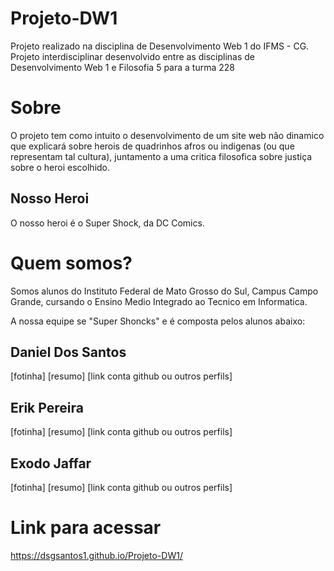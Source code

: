 # Projeto-DW1

Projeto realizado na disciplina de Desenvolvimento Web 1 do IFMS - CG.
Projeto interdisciplinar desenvolvido entre as disciplinas de Desenvolvimento Web 1 e Filosofia 5 para a turma 228

# Sobre 

O projeto tem como intuito o desenvolvimento de um site web não dinamico que explicará sobre herois de quadrinhos afros ou indigenas (ou que representam tal cultura), juntamento a uma critica filosofica sobre justiça sobre o heroi escolhido.

## Nosso Heroi

O nosso heroi é o Super Shock, da DC Comics.

# Quem somos?

Somos alunos do Instituto Federal de Mato Grosso do Sul, Campus Campo Grande, cursando o Ensino Medio Integrado ao Tecnico em Informatica.

A nossa equipe se "Super Shoncks" e é composta pelos alunos abaixo:

## Daniel Dos Santos

[fotinha]
[resumo]
[link conta github ou outros perfils]

## Erik Pereira

[fotinha]
[resumo]
[link conta github ou outros perfils]

## Exodo Jaffar

[fotinha]
[resumo]
[link conta github ou outros perfils]

# Link para acessar
https://dsgsantos1.github.io/Projeto-DW1/
